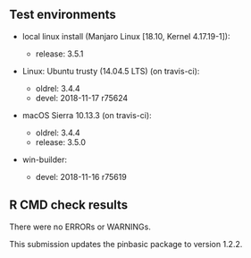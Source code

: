 ## Test environments

  * local linux install (Manjaro Linux [18.10, Kernel 4.17.19-1]): 
      - release: 3.5.1
      
  * Linux: Ubuntu trusty (14.04.5 LTS) (on travis-ci): 
      - oldrel: 3.4.4
      - devel: 2018-11-17 r75624
      
  * macOS Sierra 10.13.3 (on travis-ci): 
      - oldrel: 3.4.4 
      - release: 3.5.0
      
  * win-builder:
      - devel: 2018-11-16 r75619

## R CMD check results
There were no ERRORs or WARNINGs. 

This submission updates the pinbasic package to version 1.2.2.
